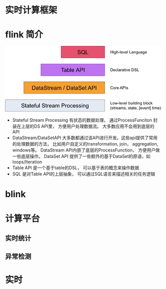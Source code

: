 # 实时计算框架



# flink 简介
![](media/15428867631690.jpg)

+ Stateful Stream Processing 有状态的数据处理， 通过ProcessFunciton 封装在上层的DS API里， 方便用户处理数据流。 大多数应用不会用到底层的API
+ DataStream/DataSetAPI  大多数都通过该API进行开发。这些api提供了常用的处理数据的方法， 比如用户自定义的transformation, join， aggregation, windows等。 DataStream API内嵌了底层的ProcessFunction， 方便用户做一些底层操作。 DataSet API 提供了一些额外的基于DataSet的原语，如loops/Iteration
+ Table API 是一个基于table的DSL， 可以基于表的概念来操作数据
+ SQL 是对Table API的上层抽象， 可以通过SQL语言来描述相关的任务逻辑


## 



# blink







# 计算平台






## 实时统计

## 异常检测



# 实时

